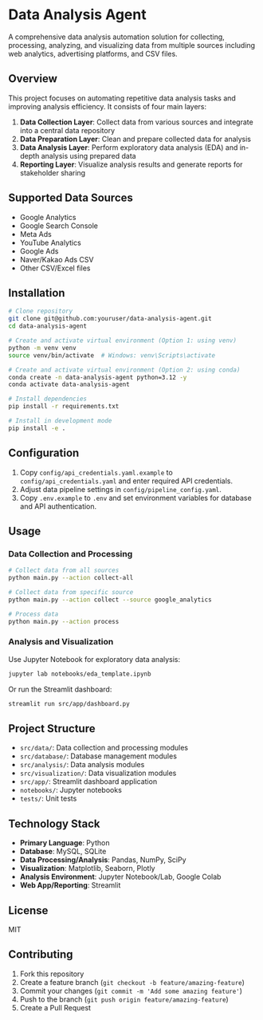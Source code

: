 # Data Analysis Agent

A comprehensive data analysis automation solution for collecting, processing, analyzing, and visualizing data from multiple sources including web analytics, advertising platforms, and CSV files.

## Overview

This project focuses on automating repetitive data analysis tasks and improving analysis efficiency. It consists of four main layers:

1. **Data Collection Layer**: Collect data from various sources and integrate into a central data repository
2. **Data Preparation Layer**: Clean and prepare collected data for analysis
3. **Data Analysis Layer**: Perform exploratory data analysis (EDA) and in-depth analysis using prepared data
4. **Reporting Layer**: Visualize analysis results and generate reports for stakeholder sharing

## Supported Data Sources

- Google Analytics
- Google Search Console
- Meta Ads
- YouTube Analytics
- Google Ads
- Naver/Kakao Ads CSV
- Other CSV/Excel files

## Installation

```bash
# Clone repository
git clone git@github.com:youruser/data-analysis-agent.git
cd data-analysis-agent

# Create and activate virtual environment (Option 1: using venv)
python -m venv venv
source venv/bin/activate  # Windows: venv\Scripts\activate

# Create and activate virtual environment (Option 2: using conda)
conda create -n data-analysis-agent python=3.12 -y
conda activate data-analysis-agent

# Install dependencies
pip install -r requirements.txt

# Install in development mode
pip install -e .
```

## Configuration

1. Copy `config/api_credentials.yaml.example` to `config/api_credentials.yaml` and enter required API credentials.
2. Adjust data pipeline settings in `config/pipeline_config.yaml`.
3. Copy `.env.example` to `.env` and set environment variables for database and API authentication.

## Usage

### Data Collection and Processing

```bash
# Collect data from all sources
python main.py --action collect-all

# Collect data from specific source
python main.py --action collect --source google_analytics

# Process data
python main.py --action process
```

### Analysis and Visualization

Use Jupyter Notebook for exploratory data analysis:

```bash
jupyter lab notebooks/eda_template.ipynb
```

Or run the Streamlit dashboard:

```bash
streamlit run src/app/dashboard.py
```

## Project Structure

- `src/data/`: Data collection and processing modules
- `src/database/`: Database management modules
- `src/analysis/`: Data analysis modules
- `src/visualization/`: Data visualization modules
- `src/app/`: Streamlit dashboard application
- `notebooks/`: Jupyter notebooks
- `tests/`: Unit tests

## Technology Stack

- **Primary Language**: Python
- **Database**: MySQL, SQLite
- **Data Processing/Analysis**: Pandas, NumPy, SciPy
- **Visualization**: Matplotlib, Seaborn, Plotly
- **Analysis Environment**: Jupyter Notebook/Lab, Google Colab
- **Web App/Reporting**: Streamlit

## License

MIT

## Contributing

1. Fork this repository
2. Create a feature branch (`git checkout -b feature/amazing-feature`)
3. Commit your changes (`git commit -m 'Add some amazing feature'`)
4. Push to the branch (`git push origin feature/amazing-feature`)
5. Create a Pull Request